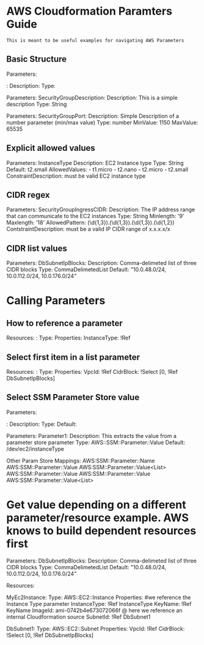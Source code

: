 # AWS Cloudformation Paramters Guide

    This is meant to be useful examples for navigating AWS Parameters
    
## Basic Structure

Parameters:
  <param name>:
    Description: <insert description>
    Type: <Type>
    
Parameters:
  SecurityGroupDescription:
    Description: This is a simple description
    Type: String
    
Parameters:
  SecurityGroupPort:
    Description: Simple Description of a number parameter (min/max value)
    Type: number
    MinValue: 1150
    MaxValue: 65535
    
## Explicit allowed values

Parameters:
  InstanceType
    Description: EC2 Instance type
    Type: String
    Default: t2.small
    AllowedValues:
      - t1.micro
      - t2.nano
      - t2.micro
      - t2.small
    ConstraintDescription: must be valid EC2 instance type
        
## CIDR regex

Parameters:
  SecurityGroupIngressCIDR:
    Description: The IP address range that can communicate to the EC2 instances
    Type: String
    Minlength: '9'
    Maxlength: '18'
    AllowedPattern: (\d{1,3})\.(\d{1,3})\.(\d{1,3})\.(\d{1,2})
    ContstraintDescription: must be a valid IP CIDR range of x.x.x.x/x
    
## CIDR list values

Parameters:
  DbSubnetIpBlocks:
    Description: Comma-delimeted list of three CIDR blocks
    Type: CommaDelimetedList
    Default: "10.0.48.0/24, 10.0.112.0/24, 10.0.176.0/24"
    

# Calling Parameters


## How to reference a parameter
Resources:
  <resource name>:
    Type: <AWS type>
    Properties:
      InstanceType: !Ref <param name>

## Select first item in a list parameter
Resources:
  <resource name>:
    Type: <AWS type>
    Properties:
      VpcId: !Ref <param name>
      CidrBlock: !Select [0, !Ref DbSubnetIpBlocks]
      
      
## Select SSM Parameter Store value
Parameters:
  <param name>:
    Description: <insert description>
    Type: <AWS Parameter Store Map>
    Default: <AWS Parameter Store Path>
    
Parameters:
  Parameter1:
    Description: This extracts the value from a parameter store parameter
    Type: AWS::SSM::Parameter::Value<String>
    Default: /dev/ec2/instanceType
    
Other Param Store Mappings:
AWS:SSM::Parameter::Name
AWS:SSM::Parameter::Value<String>
AWS:SSM::Parameter::Value<List<String>>
AWS:SSM::Parameter::Value<CommaDelimitedList>
AWS:SSM::Parameter::Value<AWS-Specific Parameter>
AWS:SSM::Parameter::Value<List<AWS-Specific Parameter>>

      
# Get value depending on a different parameter/resource example. AWS knows to build dependent resources first

Parameters:
  DbSubnetIpBlocks:
    Description: Comma-delimeted list of three CIDR blocks
    Type: CommaDelimetedList
    Default: "10.0.48.0/24, 10.0.112.0/24, 10.0.176.0/24"
    
Resources:

  MyEc2Instance:
    Type: AWS::EC2::Instance
    Properties:
      #we reference the Instance Type parameter
      InstanceType: !Ref InstanceType
      KeyName: !Ref KeyName
      ImageId: ami-0742b4e673072066f
      @ here we reference an internal Cloudformation source
      SubnetId: !Ref DbSubnet1

  DbSubnet1:
    Type: AWS::EC2::Subnet
    Properties:
      VpcId: !Ref <param name>
      CidrBlock: !Select [0, !Ref DbSubnetIpBlocks]

